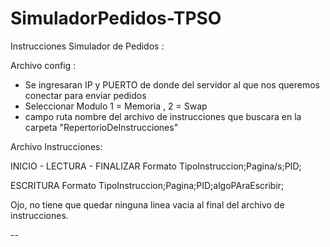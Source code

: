# SimuladorPedidos-TPSO

Instrucciones Simulador de Pedidos : 

Archivo config : 

- Se ingresaran IP y PUERTO de donde del servidor al que nos queremos conectar para enviar pedidos
- Seleccionar Modulo  1 = Memoria ,  2 = Swap
- campo ruta  nombre del archivo de instrucciones que buscara en la carpeta "RepertorioDeInstrucciones"

Archivo Instrucciones:

INICIO - LECTURA - FINALIZAR
Formato
TipoInstruccion;Pagina/s;PID;

ESCRITURA 
Formato
TipoInstruccion;Pagina;PID;algoPAraEscribir;

Ojo, no tiene que quedar ninguna linea vacia al final del archivo de instrucciones.

-- 
